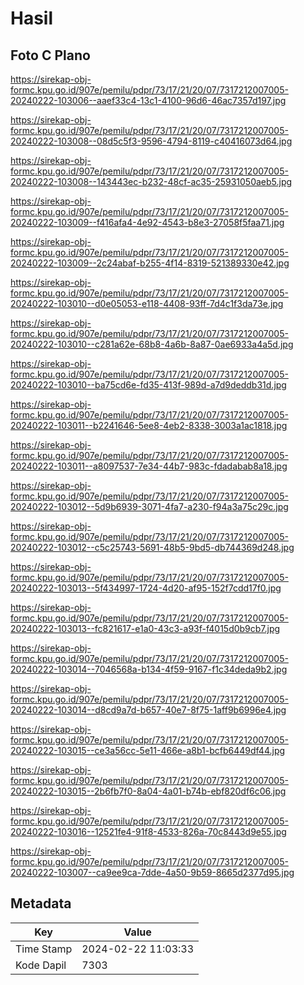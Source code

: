 # Hasil

## Foto C Plano

https://sirekap-obj-formc.kpu.go.id/907e/pemilu/pdpr/73/17/21/20/07/7317212007005-20240222-103006--aaef33c4-13c1-4100-96d6-46ac7357d197.jpg

https://sirekap-obj-formc.kpu.go.id/907e/pemilu/pdpr/73/17/21/20/07/7317212007005-20240222-103008--08d5c5f3-9596-4794-8119-c40416073d64.jpg

https://sirekap-obj-formc.kpu.go.id/907e/pemilu/pdpr/73/17/21/20/07/7317212007005-20240222-103008--143443ec-b232-48cf-ac35-25931050aeb5.jpg

https://sirekap-obj-formc.kpu.go.id/907e/pemilu/pdpr/73/17/21/20/07/7317212007005-20240222-103009--f416afa4-4e92-4543-b8e3-27058f5faa71.jpg

https://sirekap-obj-formc.kpu.go.id/907e/pemilu/pdpr/73/17/21/20/07/7317212007005-20240222-103009--2c24abaf-b255-4f14-8319-521389330e42.jpg

https://sirekap-obj-formc.kpu.go.id/907e/pemilu/pdpr/73/17/21/20/07/7317212007005-20240222-103010--d0e05053-e118-4408-93ff-7d4c1f3da73e.jpg

https://sirekap-obj-formc.kpu.go.id/907e/pemilu/pdpr/73/17/21/20/07/7317212007005-20240222-103010--c281a62e-68b8-4a6b-8a87-0ae6933a4a5d.jpg

https://sirekap-obj-formc.kpu.go.id/907e/pemilu/pdpr/73/17/21/20/07/7317212007005-20240222-103010--ba75cd6e-fd35-413f-989d-a7d9deddb31d.jpg

https://sirekap-obj-formc.kpu.go.id/907e/pemilu/pdpr/73/17/21/20/07/7317212007005-20240222-103011--b2241646-5ee8-4eb2-8338-3003a1ac1818.jpg

https://sirekap-obj-formc.kpu.go.id/907e/pemilu/pdpr/73/17/21/20/07/7317212007005-20240222-103011--a8097537-7e34-44b7-983c-fdadabab8a18.jpg

https://sirekap-obj-formc.kpu.go.id/907e/pemilu/pdpr/73/17/21/20/07/7317212007005-20240222-103012--5d9b6939-3071-4fa7-a230-f94a3a75c29c.jpg

https://sirekap-obj-formc.kpu.go.id/907e/pemilu/pdpr/73/17/21/20/07/7317212007005-20240222-103012--c5c25743-5691-48b5-9bd5-db744369d248.jpg

https://sirekap-obj-formc.kpu.go.id/907e/pemilu/pdpr/73/17/21/20/07/7317212007005-20240222-103013--5f434997-1724-4d20-af95-152f7cdd17f0.jpg

https://sirekap-obj-formc.kpu.go.id/907e/pemilu/pdpr/73/17/21/20/07/7317212007005-20240222-103013--fc821617-e1a0-43c3-a93f-f4015d0b9cb7.jpg

https://sirekap-obj-formc.kpu.go.id/907e/pemilu/pdpr/73/17/21/20/07/7317212007005-20240222-103014--7046568a-b134-4f59-9167-f1c34deda9b2.jpg

https://sirekap-obj-formc.kpu.go.id/907e/pemilu/pdpr/73/17/21/20/07/7317212007005-20240222-103014--d8cd9a7d-b657-40e7-8f75-1aff9b6996e4.jpg

https://sirekap-obj-formc.kpu.go.id/907e/pemilu/pdpr/73/17/21/20/07/7317212007005-20240222-103015--ce3a56cc-5e11-466e-a8b1-bcfb6449df44.jpg

https://sirekap-obj-formc.kpu.go.id/907e/pemilu/pdpr/73/17/21/20/07/7317212007005-20240222-103015--2b6fb7f0-8a04-4a01-b74b-ebf820df6c06.jpg

https://sirekap-obj-formc.kpu.go.id/907e/pemilu/pdpr/73/17/21/20/07/7317212007005-20240222-103016--12521fe4-91f8-4533-826a-70c8443d9e55.jpg

https://sirekap-obj-formc.kpu.go.id/907e/pemilu/pdpr/73/17/21/20/07/7317212007005-20240222-103007--ca9ee9ca-7dde-4a50-9b59-8665d2377d95.jpg


## Metadata

| Key        | Value               |
| ---------- | ------------------- |
| Time Stamp | 2024-02-22 11:03:33 |
| Kode Dapil | 7303                |



